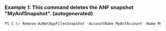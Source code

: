 ### Example 1: This command deletes the ANF snapshot "MyAnfSnapshot". (autogenerated)
```powershell
PS C:\> Remove-AzNetAppFilesSnapshot -AccountName MyAnfAccount -Name MyAnfSnapshot -PoolName MyAnfPool -ResourceGroupName MyRG -VolumeName MyAnfVolume
```

